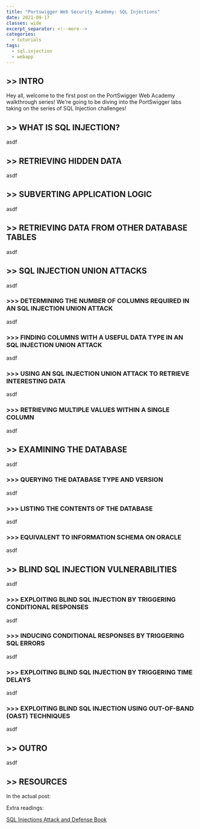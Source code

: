 ```yaml
---
title: "Portswigger Web Security Academy: SQL Injections"
date: 2021-09-17
classes: wide
excerpt_separator: <!--more-->
categories:
  - tutorials
tags:
  - sql.injection
  - webapp
---
```


## >> INTRO

Hey all, welcome to the first post on the PortSwigger Web Academy walkthrough series! We're going to be diving into the PortSwigger labs taking on the series of SQL Injection challenges!

## >> WHAT IS SQL INJECTION?

asdf

## >> RETRIEVING HIDDEN DATA

asdf

## >> SUBVERTING APPLICATION LOGIC

asdf

## >> RETRIEVING DATA FROM OTHER DATABASE TABLES

asdf

## >> SQL INJECTION UNION ATTACKS

asdf

### >>> DETERMINING THE NUMBER OF COLUMNS REQUIRED IN AN SQL INJECTION UNION ATTACK

asdf

### >>> FINDING COLUMNS WITH A USEFUL DATA TYPE IN AN SQL INJECTION UNION ATTACK

asdf

### >>> USING AN SQL INJECTION UNION ATTACK TO RETRIEVE INTERESTING DATA

asdf

### >>> RETRIEVING MULTIPLE VALUES WITHIN A SINGLE COLUMN

asdf

## >> EXAMINING THE DATABASE

asdf

### >>> QUERYING THE DATABASE TYPE AND VERSION

asdf

### >>> LISTING THE CONTENTS OF THE DATABASE

asdf


### >>> EQUIVALENT TO INFORMATION SCHEMA ON ORACLE

asdf


## >> BLIND SQL INJECTION VULNERABILITIES

asdf


### >>> EXPLOITING BLIND SQL INJECTION BY TRIGGERING CONDITIONAL RESPONSES

asdf


### >>> INDUCING CONDITIONAL RESPONSES BY TRIGGERING SQL ERRORS

asdf


### >>> EXPLOITING BLIND SQL INJECTION BY TRIGGERING TIME DELAYS

asdf


### >>> EXPLOITING BLIND SQL INJECTION USING OUT-OF-BAND (OAST) TECHNIQUES


asdf

## >> OUTRO


asdf

## >> RESOURCES

In the actual post:

Extra readings:

[SQL Injections Attack and Defense Book](https://www.amazon.com/Injection-Attacks-Defense-Justin-Clarke/dp/1597499633/ref=sr_1_3?dchild=1&keywords=sql+injection&qid=1632336050&sr=8-3)